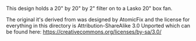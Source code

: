 This design holds a 20" by 20" by 2" filter on to a Lasko 20" box fan.

The original it's derived from was designed by AtomicFix and the license for everything in this directory is Attribution-ShareAlike 3.0 Unported which can be found here: https://creativecommons.org/licenses/by-sa/3.0/
